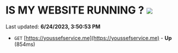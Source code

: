 # IS MY WEBSITE RUNNING ? [![](https://img.shields.io/static/v1?label=Sponsor&message=%E2%9D%A4&logo=GitHub&color=%23fe8e86)](https://github.com/sponsors/<username>)

Last updated: **6/24/2023, 3:50:53 PM**

- `GET` [https://youssefservice.me](https://youssefservice.me) - **Up** (854ms)
